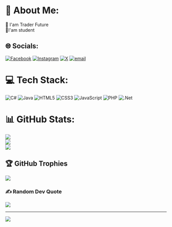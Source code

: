 # 💫 About Me:
🦄 I'am Trader Future <br>🤾I'am student


## 🌐 Socials:
[![Facebook](https://img.shields.io/badge/Facebook-%231877F2.svg?logo=Facebook&logoColor=white)](https://www.facebook.com/chein.pv/) [![Instagram](https://img.shields.io/badge/Instagram-%23E4405F.svg?logo=Instagram&logoColor=white)](https://instagram.com/cienpham) [![X](https://img.shields.io/badge/X-black.svg?logo=X&logoColor=white)](https://x.com/cienpham) [![email](https://img.shields.io/badge/Email-D14836?logo=gmail&logoColor=white)](mailto:chienpham02062003@gmail.com) 

# 💻 Tech Stack:
![C#](https://img.shields.io/badge/c%23-%23239120.svg?style=flat-square&logo=csharp&logoColor=white) ![Java](https://img.shields.io/badge/java-%23ED8B00.svg?style=flat-square&logo=openjdk&logoColor=white) ![HTML5](https://img.shields.io/badge/html5-%23E34F26.svg?style=flat-square&logo=html5&logoColor=white) ![CSS3](https://img.shields.io/badge/css3-%231572B6.svg?style=flat-square&logo=css3&logoColor=white) ![JavaScript](https://img.shields.io/badge/javascript-%23323330.svg?style=flat-square&logo=javascript&logoColor=%23F7DF1E) ![PHP](https://img.shields.io/badge/php-%23777BB4.svg?style=flat-square&logo=php&logoColor=white) ![.Net](https://img.shields.io/badge/.NET-5C2D91?style=flat-square&logo=.net&logoColor=white)
# 📊 GitHub Stats:
![](https://github-readme-stats.vercel.app/api?username=CienPham&theme=dark&hide_border=false&include_all_commits=false&count_private=false)<br/>
![](https://github-readme-streak-stats.herokuapp.com/?user=CienPham&theme=dark&hide_border=false)<br/>
![](https://github-readme-stats.vercel.app/api/top-langs/?username=CienPham&theme=dark&hide_border=false&include_all_commits=false&count_private=false&layout=compact)

## 🏆 GitHub Trophies
![](https://github-profile-trophy.vercel.app/?username=CienPham&theme=default_repocard&no-frame=false&no-bg=true&margin-w=4)

### ✍️ Random Dev Quote
![](https://quotes-github-readme.vercel.app/api?type=horizontal&theme=radical)

---
[![](https://visitcount.itsvg.in/api?id=CienPham&icon=0&color=0)](https://visitcount.itsvg.in)

<!-- Proudly created with GPRM ( https://gprm.itsvg.in ) -->
